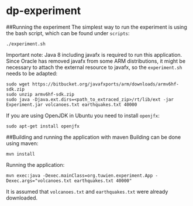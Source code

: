 # dp-experiment

##Running the experiment
The simplest way to run the experiment is using the bash script, which can be found under `scripts`:
```
./experiment.sh
```

Important note: Java 8 including javafx is required to run this application. 
Since Oracle has removed javafx from some ARM distributions, it might be necessary to attach the external resource to javafx, so the 
`experiment.sh` needs to be adapted:
```
sudo wget https://bitbucket.org/javafxports/arm/downloads/armv6hf-sdk.zip
sudo unzip armv6hf-sdk.zip
sudo java -Djava.ext.dirs=<path_to_extraced_zip>/rt/lib/ext -jar Experiment.jar volcanoes.txt earthquakes.txt 40000
```

If you are using OpenJDK in Ubuntu you need to install `openjfx`:
```
sudo apt-get install openjfx
```

##Building and running the application with maven
Building can be done using maven:
```
mvn install
```
Running the application:
```
mvn exec:java -Dexec.mainClass=org.tuwien.experiment.App -Dexec.args="volcanoes.txt earthquakes.txt 40000"
```
It is assumed that `volcanoes.txt` and `earthquakes.txt` were already downloaded.
